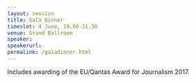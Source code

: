 ```yaml
---
layout: session
title: Gala Dinner
timeslot: 4 June, 19.00-21.30
venue: Grand Ballroom
speaker:
speakerurl: 
permalink: /galadinner.html
---
```


Includes awarding of the EU/Qantas Award for Journalism 2017.
